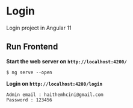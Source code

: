 # Login
Login project in Angular 11 

## Run Frontend 


**Start the web server on `http://localhost:4200/`**

```console
$ ng serve --open
```

**Login on `http://localhost:4200/login`**
```console
Admin email : haithemhcini@gmail.com
Password : 123456
```

